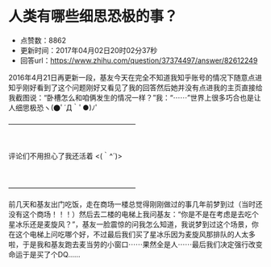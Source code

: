 # 人类有哪些细思恐极的事？
- 点赞数：8862
- 更新时间：2017年04月02日20时02分37秒
- 回答url：https://www.zhihu.com/question/37374497/answer/82612249
<body>
 <p data-pid="Ju9qAeYj">2016年4月21日再更新一段，基友今天在完全不知道我知乎账号的情况下随意点进知乎刚好看到了这个问题刚好又看见了我的回答然后她并没有点进我的主页直接给我截图说：“卧槽怎么和咱俩发生的情况一样？”我：“⋯⋯”世界上很多巧合也是让人细思极恐ヽ(●ﾟ´Д｀ﾟ●)ﾉﾟ</p>
 <p data-pid="0NIgn9bo">——————————————————</p>
 <br>
 <p data-pid="nKdR7Cbq">评论们不用担心了我还活着 &lt;(｀^´)&gt;</p>
 <br>
 <p data-pid="MLI2_zdG">——————————————————</p>
 <p data-pid="vdvXpkpP">前几天和基友出门吃饭，走在商场一楼总觉得刚刚做过的事几年前梦到过（当时还没有这个商场！！！）然后去二楼的电梯上我问基友：“你是不是在考虑是去吃个星冰乐还是麦旋风？”，基友一脸震惊的问我怎么知道，我说梦到过这个场景，你在这个电梯上问吃哪个好，不过最后我们买了星冰乐因为麦旋风那排队的人太多啦，于是我和基友跑去麦当劳的小窗口⋯⋯果然全是人⋯⋯最后我们决定强行改变命运于是买了个DQ……</p>
</body>